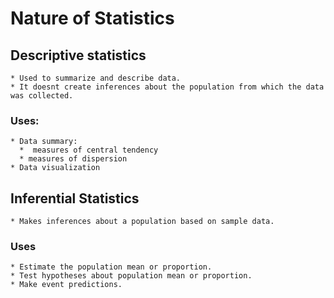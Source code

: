 # Nature of Statistics

## Descriptive statistics 
    * Used to summarize and describe data. 
    * It doesnt create inferences about the population from which the data was collected.
### Uses:
    * Data summary:
      *  measures of central tendency
      * measures of dispersion
    * Data visualization

## Inferential Statistics
    * Makes inferences about a population based on sample data.
### Uses
    * Estimate the population mean or proportion.
    * Test hypotheses about population mean or proportion.
    * Make event predictions.

